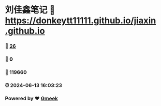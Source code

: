# 刘佳鑫笔记 :link: https://donkeytt11111.github.io/jiaxin.github.io 
### :page_facing_up: [26](https://donkeytt11111.github.io/jiaxin.github.io/tag.html) 
### :speech_balloon: 0 
### :hibiscus: 119660 
### :alarm_clock: 2024-06-13 16:03:23 
### Powered by :heart: [Gmeek](https://github.com/Meekdai/Gmeek)
